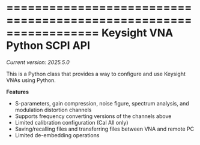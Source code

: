 =================================================================
Keysight VNA Python SCPI API
=================================================================


*Current version: 2025.5.0*

This is a Python class that provides a way to configure and use Keysight VNAs using Python.

**Features**

* S-parameters, gain compression, noise figure, spectrum analysis, and modulation distortion channels
* Supports frequency converting versions of the channels above
* Limited calibration configuration (Cal All only)
* Saving/recalling files and transferring files between VNA and remote PC
* Limited de-embedding operations